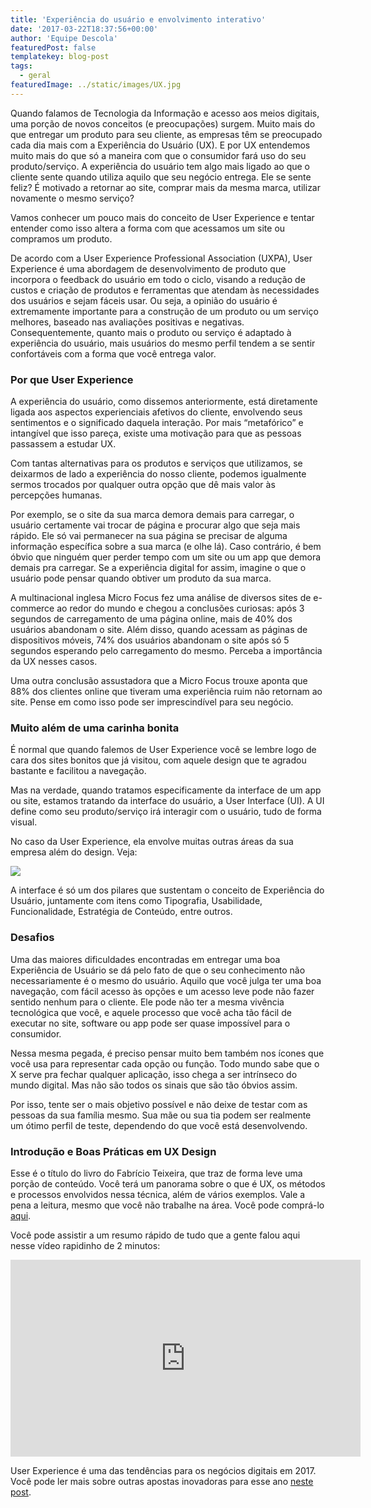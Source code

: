```yaml
---
title: 'Experiência do usuário e envolvimento interativo'
date: '2017-03-22T18:37:56+00:00'
author: 'Equipe Descola'
featuredPost: false
templatekey: blog-post
tags:
  - geral
featuredImage: ../static/images/UX.jpg
---
```


Quando falamos de Tecnologia da Informação e acesso aos meios digitais, uma porção de novos conceitos (e preocupações) surgem. Muito mais do que entregar um produto para seu cliente, as empresas têm se preocupado cada dia mais com a Experiência do Usuário (UX). E por UX entendemos muito mais do que só a maneira com que o consumidor fará uso do seu produto/serviço. A experiência do usuário tem algo mais ligado ao que o cliente sente quando utiliza aquilo que seu negócio entrega. Ele se sente feliz? É motivado a retornar ao site, comprar mais da mesma marca, utilizar novamente o mesmo serviço?

Vamos conhecer um pouco mais do conceito de User Experience e tentar entender como isso altera a forma com que acessamos um site ou compramos um produto.

De acordo com a User Experience Professional Association (UXPA), User Experience é uma abordagem de desenvolvimento de produto que incorpora o feedback do usuário em todo o ciclo, visando a redução de custos e criação de produtos e ferramentas que atendam às necessidades dos usuários e sejam fáceis usar. Ou seja, a opinião do usuário é extremamente importante para a construção de um produto ou um serviço melhores, baseado nas avaliações positivas e negativas. Consequentemente, quanto mais o produto ou serviço é adaptado à experiência do usuário, mais usuários do mesmo perfil tendem a se sentir confortáveis com a forma que você entrega valor.

### Por que User Experience

A experiência do usuário, como dissemos anteriormente, está diretamente ligada aos aspectos experienciais afetivos do cliente, envolvendo seus sentimentos e o significado daquela interação. Por mais “metafórico” e intangível que isso pareça, existe uma motivação para que as pessoas passassem a estudar UX.

Com tantas alternativas para os produtos e serviços que utilizamos, se deixarmos de lado a experiência do nosso cliente, podemos igualmente sermos trocados por qualquer outra opção que dê mais valor às percepções humanas.

Por exemplo, se o site da sua marca demora demais para carregar, o usuário certamente vai trocar de página e procurar algo que seja mais rápido. Ele só vai permanecer na sua página se precisar de alguma informação específica sobre a sua marca (e olhe lá). Caso contrário, é bem óbvio que ninguém quer perder tempo com um site ou um app que demora demais pra carregar. Se a experiência digital for assim, imagine o que o usuário pode pensar quando obtiver um produto da sua marca.

A multinacional inglesa Micro Focus fez uma análise de diversos sites de e-commerce ao redor do mundo e chegou a conclusões curiosas: após 3 segundos de carregamento de uma página online, mais de 40% dos usuários abandonam o site. Além disso, quando acessam as páginas de dispositivos móveis, 74% dos usuários abandonam o site após só 5 segundos esperando pelo carregamento do mesmo. Perceba a importância da UX nesses casos.

Uma outra conclusão assustadora que a Micro Focus trouxe aponta que 88% dos clientes online que tiveram uma experiência ruim não retornam ao site. Pense em como isso pode ser imprescindível para seu negócio.

### Muito além de uma carinha bonita

É normal que quando falemos de User Experience você se lembre logo de cara dos sites bonitos que já visitou, com aquele design que te agradou bastante e facilitou a navegação.

Mas na verdade, quando tratamos especificamente da interface de um app ou site, estamos tratando da interface do usuário, a User Interface (UI). A UI define como seu produto/serviço irá interagir com o usuário, tudo de forma visual.

No caso da User Experience, ela envolve muitas outras áreas da sua empresa além do design. Veja:

![](https://descola.org/drops/wp-content/uploads/2017/03/ux-1024x736.jpg)

A interface é só um dos pilares que sustentam o conceito de Experiência do Usuário, juntamente com itens como Tipografia, Usabilidade, Funcionalidade, Estratégia de Conteúdo, entre outros.

### Desafios

Uma das maiores dificuldades encontradas em entregar uma boa Experiência de Usuário se dá pelo fato de que o seu conhecimento não necessariamente é o mesmo do usuário. Aquilo que você julga ter uma boa navegação, com fácil acesso às opções e um acesso leve pode não fazer sentido nenhum para o cliente. Ele pode não ter a mesma vivência tecnológica que você, e aquele processo que você acha tão fácil de executar no site, software ou app pode ser quase impossível para o consumidor.

Nessa mesma pegada, é preciso pensar muito bem também nos ícones que você usa para representar cada opção ou função. Todo mundo sabe que o X serve pra fechar qualquer aplicação, isso chega a ser intrínseco do mundo digital. Mas não são todos os sinais que são tão óbvios assim.

Por isso, tente ser o mais objetivo possível e não deixe de testar com as pessoas da sua família mesmo. Sua mãe ou sua tia podem ser realmente um ótimo perfil de teste, dependendo do que você está desenvolvendo.

### Introdução e Boas Práticas em UX Design

Esse é o título do livro do Fabrício Teixeira, que traz de forma leve uma porção de conteúdo. Você terá um panorama sobre o que é UX, os métodos e processos envolvidos nessa técnica, além de vários exemplos. Vale a pena a leitura, mesmo que você não trabalhe na área. Você pode comprá-lo [aqui](http://www.martinsfontespaulista.com.br/introducao-e-boas-praticas-em-ux-design-508633.aspx/p?&utm_source=Buscape&utm_medium=ComparadordePrecos&utm_campaign=buscape).

Você pode assistir a um resumo rápido de tudo que a gente falou aqui nesse vídeo rapidinho de 2 minutos:

<iframe allowfullscreen="allowfullscreen" frameborder="0" height="315" loading="lazy" src="https://www.youtube.com/embed/-L4gEk7cOfk" width="560"></iframe>

User Experience é uma das tendências para os negócios digitais em 2017. Você pode ler mais sobre outras apostas inovadoras para esse ano [neste post](https://descola.org/drops/tendencias-de-inovacao-para-2017/).
